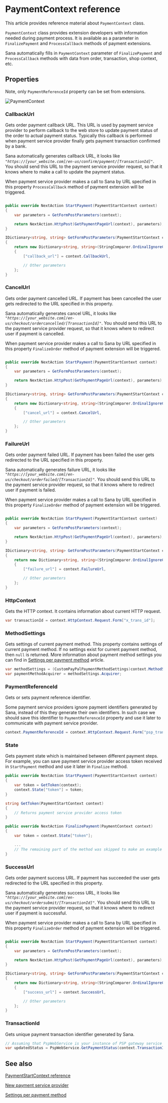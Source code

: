 ﻿# PaymentContext reference

This article provides reference material about `PaymentContext` class.

`PaymentContext` class provides extension developers with information needed during payment
process. It is available as a parameter in `FinalizePayment` and `ProcessCallback` methods
of payment extensions.

Sana automatically fills in `PaymentContext` parameter of `FinalizePayment` and
`ProcessCallback` methods with data from order, transaction, shop context, etc.

## Properties

Note, only `PaymentReferenceId` property can be set from extensions.

![PaymentContext](img/payment-context/class.png)

### CallbackUrl

Gets order payment callback URL. This URL is used by payment service provider to perform
callback to the web store to update payment status of the order to actual payment status.
Typically this callback is performed when payment service provider finally gets payment
transaction confirmed by a bank.

Sana automatically generates callback URL, it looks like
_`"https://[your_website.com]/en-us/confirm/payment/[TransactionId]"`_. You should send this
URL to the payment service provider request, so that it knows where to make a call to update the
payment status.

When payment service provider makes a call to Sana by URL specified in this property
`ProcessCallback` method of payment extension will be triggered.

```cs

public override NextAction StartPayment(PaymentStartContext context)
{
    var parameters = GetFormPostParameters(context);

    return NextAction.HttpPost(GetPaymentPageUrl(context), parameters);
}

IDictionary<string, string> GetFormPostParameters(PaymentStartContext context)
{
    return new Dictionary<string, string>(StringComparer.OrdinalIgnoreCase)
    {
        ["callback_url"] = context.CallbackUrl,

        // Other parameters
    };
}
```

### CancelUrl

Gets order payment cancelled URL. If payment has been cancelled the user gets redirected
to the URL specified in this property.

Sana automatically generates cancel URL, it looks like
_`"https://[your_website.com]/en-us/checkout/ordercancelled/[TransactionId]"`_. You should send this
URL to the payment service provider request, so that it knows where to redirect user if payment
is cancelled.

When payment service provider makes a call to Sana by URL specified in this property
`FinalizeOrder` method of payment extension will be triggered.

```cs

public override NextAction StartPayment(PaymentStartContext context)
{
    var parameters = GetFormPostParameters(context);

    return NextAction.HttpPost(GetPaymentPageUrl(context), parameters);
}

IDictionary<string, string> GetFormPostParameters(PaymentStartContext context)
{
    return new Dictionary<string, string>(StringComparer.OrdinalIgnoreCase)
    {
        ["cancel_url"] = context.CancelUrl,

        // Other parameters
    };
}
```

### FailureUrl

Gets order payment failed URL. If payment has been failed the user gets redirected to the
URL specified in this property.

Sana automatically generates failure URL, it looks like
_`"https://[your_website.com]/en-us/checkout/orderfailed/[TransactionId]"`_. You should send this
URL to the payment service provider request, so that it knows where to redirect user if payment
is failed.

When payment service provider makes a call to Sana by URL specified in this property
`FinalizeOrder` method of payment extension will be triggered.

```cs

public override NextAction StartPayment(PaymentStartContext context)
{
    var parameters = GetFormPostParameters(context);

    return NextAction.HttpPost(GetPaymentPageUrl(context), parameters);
}

IDictionary<string, string> GetFormPostParameters(PaymentStartContext context)
{
    return new Dictionary<string, string>(StringComparer.OrdinalIgnoreCase)
    {
        ["failure_url"] = context.FailureUrl,

        // Other parameters
    };
}
```

### HttpContext

Gets the HTTP context. It contains information about current HTTP request.

```cs
var transactionId = context.HttpContext.Request.Form["x_trans_id"];
```

### MethodSettings

Gets settings of current payment method. This property contains settings of current
payment method. If no settings exist for current payment method, then `null` is returned.
More information about payment method settings you can find in
[Settings per payment method](https://community.sana-commerce.com/docs/SCC_Guides/Extensions/how-to/payment-method-settings.html) article.

```cs
var methodSettings = (CustomPayPalPaymentMethodSettings)context.MethodSettings;
var paymentMethodAcquirer = methodSettings.Acquirer;
```

### PaymentReferenceId

Gets or sets payment reference identifier.

Some payment service providers ignore payment identifiers generated by Sana, instead of this they
generate their own identifiers. In such case we should save this identifier to `PaymentReferenceId`
property and use it later to communicate with payment service provider.

```cs
context.PaymentReferenceId = context.HttpContext.Request.Form["psp_transaction_id"];
```

### State

Gets payment state which is maintained between different payment steps. For example, you
can save payment service provider access token received in `StartPayment` method and use it
later in `Finalize` method.

```cs
public override NextAction StartPayment(PaymentStartContext context)
{
    var token = GetToken(context);
    context.State["token"] = token;
}

string GetToken(PaymentStartContext context)
{
    // Returns payment service provider access token
}

public override NextAction FinalizePayment(PaymentContext context)
{
    var token = context.State["token"];

    ...
    // The remaining part of the method was skipped to make an example simpler
}
```

### SuccessUrl

Gets order payment success URL. If payment has succeeded the user gets redirected to the
URL specified in this property.

Sana automatically generates success URL, it looks like
_`"https://[your_website.com]/en-us/checkout/ordersubmit/[TransactionId]"`_. You should send this
URL to the payment service provider request, so that it knows where to redirect user if payment
is successful.

When payment service provider makes a call to Sana by URL specified in this property
`FinalizeOrder` method of payment extension will be triggered.

```cs

public override NextAction StartPayment(PaymentStartContext context)
{
    var parameters = GetFormPostParameters(context);

    return NextAction.HttpPost(GetPaymentPageUrl(context), parameters);
}

IDictionary<string, string> GetFormPostParameters(PaymentStartContext context)
{
    return new Dictionary<string, string>(StringComparer.OrdinalIgnoreCase)
    {
        ["success_url"] = context.SuccessUrl,

        // Other parameters
    };
}
```

### TransactionId

Gets unique payment transaction identifier generated by Sana.

```cs
// Assuming that PspWebService is your instance of PSP gateway service
var updatedStatus = PspWebService.GetPaymentStatus(context.TransactionId);
```

## See also

[PaymentStartContext reference](payment-start-context.md)

[New payment service provider](https://community.sana-commerce.com/docs/SCC_Guides/Extensions/how-to/create-payment-extension.html)

[Settings per payment method](https://community.sana-commerce.com/docs/SCC_Guides/Extensions/how-to/payment-method-settings.html)